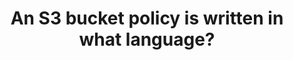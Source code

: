 ---
layout: answer
title: "An S3 bucket policy is written in what language?"
blurb: "An S3 Bucket policy is written in JSON."
quid: 278
---
